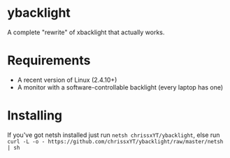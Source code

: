 # ybacklight
A complete "rewrite" of xbacklight that actually works.
# Requirements
* A recent version of Linux (2.4.10+)
* A monitor with a software-controllable backlight (every laptop has one)
# Installing
If you've got netsh installed just run `netsh chrissxYT/ybacklight`, else run
`curl -L -o - https://github.com/chrissxYT/ybacklight/raw/master/netsh | sh`
